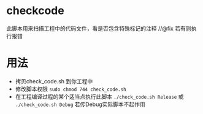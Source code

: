 # checkcode
此脚本用来扫描工程中的代码文件，看是否包含特殊标记的注释 //@fix 若有则执行报错

# 用法
- 拷贝check_code.sh 到你工程中
- 修改脚本权限
```sudo chmod 744 check_code.sh```
- 在工程编译过程的某个适当点执行此脚本
```./check_code.sh Release```
或
```./check_code.sh Debug```
若传Debug实际脚本不起作用
